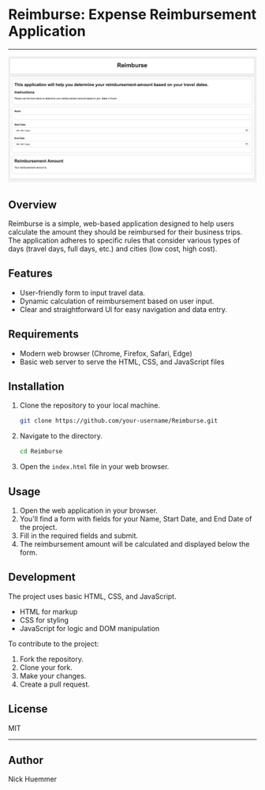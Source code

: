 # Reimburse: Expense Reimbursement Application

---

![Reimburse App](assets/img/reimburse_app_pic.png)

## Overview

Reimburse is a simple, web-based application designed to help users calculate the amount they should be reimbursed for their business trips. The application adheres to specific rules that consider various types of days (travel days, full days, etc.) and cities (low cost, high cost).

## Features

- User-friendly form to input travel data.
- Dynamic calculation of reimbursement based on user input.
- Clear and straightforward UI for easy navigation and data entry.

## Requirements

- Modern web browser (Chrome, Firefox, Safari, Edge)
- Basic web server to serve the HTML, CSS, and JavaScript files

## Installation

1. Clone the repository to your local machine.

   ```bash
   git clone https://github.com/your-username/Reimburse.git
   ```

2. Navigate to the directory.

   ```bash
   cd Reimburse
   ```

3. Open the `index.html` file in your web browser.

## Usage

1. Open the web application in your browser.
2. You'll find a form with fields for your Name, Start Date, and End Date of the project.
3. Fill in the required fields and submit.
4. The reimbursement amount will be calculated and displayed below the form.

## Development

The project uses basic HTML, CSS, and JavaScript.

- HTML for markup
- CSS for styling
- JavaScript for logic and DOM manipulation

To contribute to the project:

1. Fork the repository.
2. Clone your fork.
3. Make your changes.
4. Create a pull request.

## License

MIT

---

## Author

Nick Huemmer
